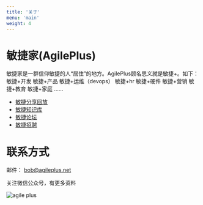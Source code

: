 ```yaml
---
title: '关于'
menu: 'main'
weight: 4
---
```


# 敏捷家(AgilePlus)

敏捷家是一群信仰敏捷的人“居住”的地方。AgilePlus顾名思义就是敏捷+。如下： 敏捷+开发 敏捷+产品 敏捷+运维（devops） 敏捷+hr 敏捷+硬件 敏捷+营销 敏捷+教育 敏捷+家庭 ……

- [敏捷分享回放](/agile/)
- [敏捷知识库](https://github.com/bobjiang/AgilePlus/wiki/0AgileKnowledge)
- [敏捷论坛](https://github.com/bobjiang/AgilePlus/issues)
- [敏捷招聘](https://github.com/bobjiang/AgilePlus/issues?q=is%3Aissue+is%3Aopen+label%3Ajobs)

# 联系方式

邮件： bob@agileplus.net

关注微信公众号，有更多资料

![agile plus](https://www.bobjiang.com/images/agileplus-wechat.jpg)
